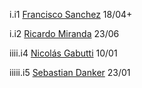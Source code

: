 i.i1 [Francisco Sanchez](https://github.com/Franciscosanchezl) 18/04+

i.i2 [Ricardo Miranda](https://github.com/Rcrdo0409) 23/06



iiii.i4 [Nicolás Gabutti](https://github.com/ngabutti) 10/01

iiiii.i5 [Sebastian Danker](https://github.com/SDanker) 23/01






